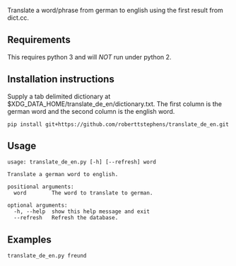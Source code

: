 Translate a word/phrase from german to english using the first result from dict.cc.

## Requirements
This requires python 3 and will _NOT_ run under python 2.

## Installation instructions

Supply a tab delimited dictionary at $XDG\_DATA\_HOME/translate\_de\_en/dictionary.txt.
The first column is the german word and the second column is the english word.

    pip install git+https://github.com/roberttstephens/translate_de_en.git


## Usage

    usage: translate_de_en.py [-h] [--refresh] word
    
    Translate a german word to english.
    
    positional arguments:
      word        The word to translate to german.
    
    optional arguments:
      -h, --help  show this help message and exit
      --refresh   Refresh the database.


## Examples

    translate_de_en.py freund
